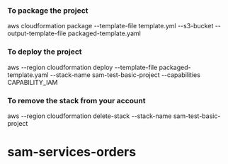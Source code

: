 ### To package the project

aws cloudformation package --template-file template.yml --s3-bucket <name-of-the-bucket> --output-template-file packaged-template.yaml

### To deploy the project

aws --region <region> cloudformation deploy --template-file packaged-template.yaml --stack-name sam-test-basic-project --capabilities CAPABILITY_IAM

### To remove the stack from your account

aws --region <region> cloudformation delete-stack --stack-name sam-test-basic-project
# sam-services-orders
